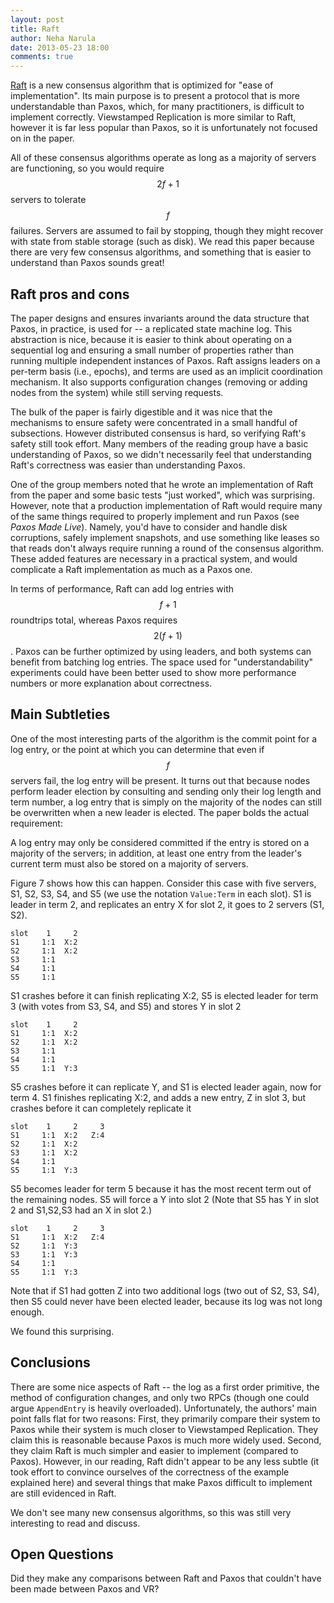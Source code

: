 ```yaml
---
layout: post
title: Raft
author: Neha Narula
date: 2013-05-23 18:00
comments: true
---
```


[Raft](ramcloud.stanford.edu/wiki/download/attachments/11370504/raft.pdf)
is a new consensus algorithm that is optimized for "ease of
implementation".  Its main purpose is to present a protocol that is more
understandable than Paxos, which, for many practitioners, is difficult
to implement correctly.  Viewstamped Replication is more similar to
Raft, however it is far less popular than Paxos, so it is unfortunately
not focused on in the paper.  

All of these consensus algorithms operate as long as a majority of
servers are functioning, so you would require $$2f+1$$ servers to
tolerate $$f$$ failures.  Servers are assumed to fail by stopping,
though they might recover with state from stable storage (such as disk).
We read this paper because there are very few consensus algorithms, and
something that is easier to understand than Paxos sounds great!

## Raft pros and cons

The paper designs and ensures invariants around the data structure that
Paxos, in practice, is used for -- a replicated state machine log.  This
abstraction is nice, because it is easier to think about operating on a
sequential log and ensuring a small number of properties rather than
running multiple independent instances of Paxos.  Raft assigns leaders
on a per-term basis (i.e., epochs), and terms are used as an implicit
coordination mechanism.  It also supports configuration changes
(removing or adding nodes from the system) while still serving requests.

The bulk of the paper is fairly digestible and it was nice that the
mechanisms to ensure safety were concentrated in a small handful of
subsections.  However distributed consensus is hard, so verifying Raft's
safety still took effort.  Many members of the reading group have a
basic understanding of Paxos, so we didn't necessarily feel that
understanding Raft's correctness was easier than understanding Paxos.

One of the group members noted that he wrote an implementation of Raft
from the paper and some basic tests "just worked", which was surprising.
However, note that a production implementation of Raft would require
many of the same things required to properly implement and run Paxos
(see *Paxos Made Live*).  Namely, you'd have to consider and handle disk
corruptions, safely implement snapshots, and use something like leases
so that reads don't always require running a round of the consensus
algorithm.  These added features are necessary in a practical system,
and would complicate a Raft implementation as much as a Paxos one.

In terms of performance, Raft can add log entries with $$f+1$$
roundtrips total, whereas Paxos requires $$2(f+1)$$.  Paxos can be
further optimized by using leaders, and both systems can benefit from
batching log entries.  The space used for "understandability"
experiments could have been better used to show more performance numbers
or more explanation about correctness.

## Main Subtleties

One of the most interesting parts of the algorithm is the commit point
for a log entry, or the point at which you can determine that even if
$$f$$ servers fail, the log entry will be present.  It turns out that
because nodes perform leader election by consulting and sending only
their log length and term number, a log entry that is simply on the
majority of the nodes can still be overwritten when a new leader is
elected.  The paper bolds the actual requirement:

A log entry may only be considered committed if the entry is stored on a
majority of the servers; in addition, at least one entry from the
leader's current term must also be stored on a majority of servers.

Figure 7 shows how this can happen.  Consider this case with five
servers, S1, S2, S3, S4, and S5 (we use the notation `Value:Term` in
each slot).  S1 is leader in term 2, and replicates an entry X for slot
2, it goes to 2 servers (S1, S2).

```
slot    1     2
S1     1:1  X:2
S2     1:1  X:2
S3     1:1
S4     1:1
S5     1:1
```

S1 crashes before it can finish replicating X:2, S5 is elected leader
for term 3 (with votes from S3, S4, and S5) and stores Y in slot 2

```
slot    1     2
S1     1:1  X:2
S2     1:1  X:2
S3     1:1
S4     1:1
S5     1:1  Y:3
```

S5 crashes before it can replicate Y, and S1 is elected leader again,
now for term 4.  S1 finishes replicating X:2, and adds a new entry, Z in
slot 3, but crashes before it can completely replicate it

```
slot    1     2     3
S1     1:1  X:2   Z:4
S2     1:1  X:2  
S3     1:1  X:2
S4     1:1
S5     1:1  Y:3
```

S5 becomes leader for term 5 because it has the most recent term out of
the remaining nodes.  S5 will force a Y into slot 2 (Note that S5 has Y
in slot 2 and S1,S2,S3 had an X in slot 2.)

```
slot    1     2     3
S1     1:1  X:2   Z:4
S2     1:1  Y:3 
S3     1:1  Y:3
S4     1:1
S5     1:1  Y:3
```

Note that if S1 had gotten Z into two additional logs (two out of S2,
S3, S4), then S5 could never have been elected leader, because its log
was not long enough.

We found this surprising.

## Conclusions

There are some nice aspects of Raft -- the log as a first order
primitive, the method of configuration changes, and only two RPCs
(though one could argue `AppendEntry` is heavily overloaded).
Unfortunately, the authors' main point falls flat for two reasons:
First, they primarily compare their system to Paxos while their system
is much closer to Viewstamped Replication. They claim this is reasonable
because Paxos is much more widely used. Second, they claim Raft is much
simpler and easier to implement (compared to Paxos).  However, in our
reading, Raft didn't appear to be any less subtle (it took effort to
convince ourselves of the correctness of the example explained here) and
several things that make Paxos difficult to implement are still
evidenced in Raft.

We don't see many new consensus algorithms, so this was still very
interesting to read and discuss.

## Open Questions

Did they make any comparisons between Raft and Paxos that couldn't have
been made between Paxos and VR?

